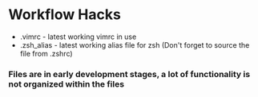 # Workflow Hacks

* .vimrc - latest working vimrc in use
* .zsh_alias - latest working alias file for zsh (Don't forget to source the file from .zshrc)

### Files are in early development stages, a lot of functionality is not organized within the files

